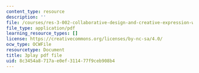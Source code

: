 ```yaml
---
content_type: resource
description: ''
file: /courses/res-3-002-collaborative-design-and-creative-expression-with-arduino-microcontrollers-january-iap-2017/8c3454a8717ae0ef311477f9ceb908b4_zOmTVlqqdEU.pdf
file_type: application/pdf
learning_resource_types: []
license: https://creativecommons.org/licenses/by-nc-sa/4.0/
ocw_type: OCWFile
resourcetype: Document
title: 3play pdf file
uid: 8c3454a8-717a-e0ef-3114-77f9ceb908b4
---
```

